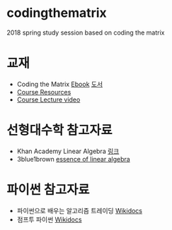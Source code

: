 # codingthematrix
2018 spring study session based on coding the matrix


# 교재
* Coding the Matrix [Ebook](http://www.yes24.co.kr/24/goods/17967245) [도서](http://www.yes24.co.kr/24/goods/17967245)
* [Course Resources](http://codingthematrix.com/)
* [Course Lecture video](https://cs.brown.edu/video/channels/coding-matrix-fall-2014/?page=1)

# 선형대수학 참고자료
* Khan Academy Linear Algebra [링크](https://www.khanacademy.org/math/linear-algebra)
* 3blue1brown [essence of linear algebra]( https://www.youtube.com/watch?v=kjBOesZCoqc&list=PLZHQObOWTQDPD3MizzM2xVFitgF8hE_ab)

# 파이썬 참고자료
* 파이썬으로 배우는 알고리즘 트레이딩 [Wikidocs](https://wikidocs.net/book/110)
* 점프투 파이썬 [Wikidocs](https://wikidocs.net/book/1)

